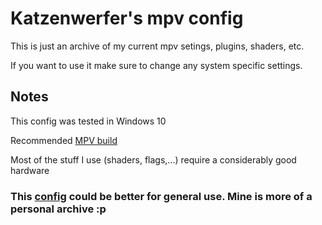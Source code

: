 # Katzenwerfer's mpv config

This is just an archive of my current mpv setings, plugins, shaders, etc.

If you want to use it make sure to change any system specific settings.

## Notes

This config was tested in Windows 10

Recommended [MPV build](https://sourceforge.net/projects/mpv-player-windows/files/64bit/mpv-x86_64-20211107-git-ec16769.7z/download)

Most of the stuff I use (shaders, flags,...) require a considerably good hardware

### This [config](https://github.com/Tsubajashi/mpv-settings) could be better for general use. Mine is more of a personal archive :p

